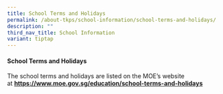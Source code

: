 ```yaml
---
title: School Terms and Holidays
permalink: /about-tkps/school-information/school-terms-and-holidays/
description: ""
third_nav_title: School Information
variant: tiptap
---
```

<h4><strong>School Terms and Holidays</strong></h4>
<p>The school terms and holidays are listed on the MOE’s website at&nbsp;<strong><a href="https://www.moe.gov.sg/calendar" rel="noopener noreferrer nofollow" target="_blank">https://www.moe.gov.sg/education/school-terms-and-holidays</a></strong>
</p>